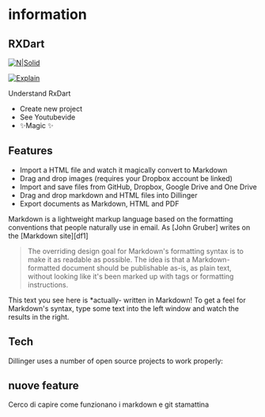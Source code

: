 # information

## RXDart

[![N|Solid](https://cldup.com/dTxpPi9lDf.thumb.png)](https://nodesource.com/products/nsolid)

[![Explain](https://www.youtube.com/watch?v=xBFWMYmm9ro)](https://travis-ci.org/joemccann/dillinger)

Understand RxDart

- Create new project
- See Youtubevide
- ✨Magic ✨

## Features

- Import a HTML file and watch it magically convert to Markdown
- Drag and drop images (requires your Dropbox account be linked)
- Import and save files from GitHub, Dropbox, Google Drive and One Drive
- Drag and drop markdown and HTML files into Dillinger
- Export documents as Markdown, HTML and PDF

Markdown is a lightweight markup language based on the formatting conventions
that people naturally use in email.
As [John Gruber] writes on the [Markdown site][df1]

> The overriding design goal for Markdown's
> formatting syntax is to make it as readable
> as possible. The idea is that a
> Markdown-formatted document should be
> publishable as-is, as plain text, without
> looking like it's been marked up with tags
> or formatting instructions.

This text you see here is \*actually- written in Markdown! To get a feel
for Markdown's syntax, type some text into the left window and
watch the results in the right.

## Tech

Dillinger uses a number of open source projects to work properly:

## nuove feature

Cerco di capire come funzionano i markdown e git stamattina

